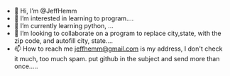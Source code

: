 - 👋 Hi, I’m @JeffHemm
- 👀 I’m interested in learning to program....
- 🌱 I’m currently learning python, ...
- 💞️ I’m looking to collaborate on a program to replace city,state, with the zip code, and autofill city, state....
- 📫 How to reach me jeffhemm@gmail.com is my address, I don't check it much, too much spam. put github in the subject and send more than once.....

<!---
JeffHemm/JeffHemm is a ✨ special ✨ repository because its `README.md` (this file) appears on your GitHub profile.
You can click the Preview link to take a look at your changes.
--->
